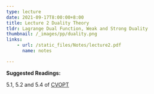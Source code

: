 ```yaml
---
type: lecture
date: 2021-09-17T8:00:00+8:00
title: Lecture 2 Duality Theory
tldr: Lagrange Dual Function, Weak and Strong Duality
thumbnail: /_images/pp/duality.png
links: 
    - url: /static_files/Notes/lecture2.pdf
      name: notes

---
```

**Suggested Readings:**

5.1, 5.2 and 5.4 of [CVOPT](https://stanford.edu/~boyd/cvxbook/bv_cvxbook.pdf)

